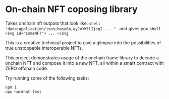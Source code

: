 # On-chain NFT coposing library

Takes onchain nft outputs that look like:
```shell "data:application/json;base64,eyJuYW1lIjogI ... " ```
and gives you
```shell <svg id="someNFT"> ... </svg ```

This is a creative technical project to give a glimpse into the possibilities of true unstoppable interoperable NFTs.

This project demonstrates usage of the onchain frame library to decode a onchain NFT and compose it into a new NFT, all within a smart contract with ZERO offchain code.

Try running some of the following tasks:

```shell
npm i
npx hardhat test
```
